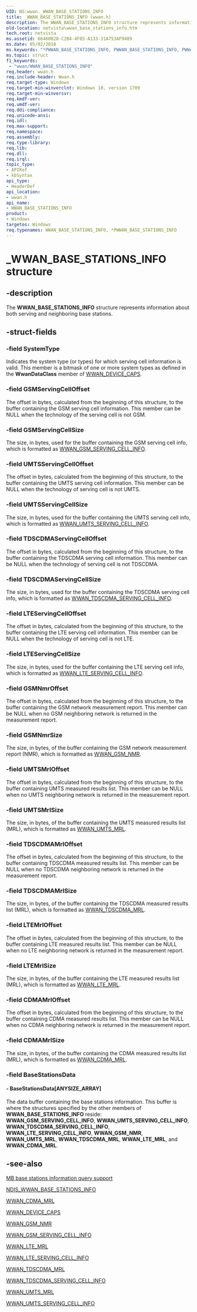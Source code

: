 ```yaml
---
UID: NS:wwan._WWAN_BASE_STATIONS_INFO
title: _WWAN_BASE_STATIONS_INFO (wwan.h)
description: The WWAN_BASE_STATIONS_INFO structure represents information about both serving and neighboring base stations.
old-location: netvista\wwan_base_stations_info.htm
tech.root: netvista
ms.assetid: 66460B28-C2B4-4F05-A133-31A753AF9489
ms.date: 05/02/2018
ms.keywords: "*PWWAN_BASE_STATIONS_INFO, PWWAN_BASE_STATIONS_INFO, PWWAN_BASE_STATIONS_INFO structure pointer [Network Drivers Starting with Windows Vista], WWAN_BASE_STATIONS_INFO, WWAN_BASE_STATIONS_INFO structure [Network Drivers Starting with Windows Vista], _WWAN_BASE_STATIONS_INFO, netvista.wwan_base_stations_info, wwan/PWWAN_BASE_STATIONS_INFO, wwan/WWAN_BASE_STATIONS_INFO"
ms.topic: struct
f1_keywords:
 - "wwan/WWAN_BASE_STATIONS_INFO"
req.header: wwan.h
req.include-header: Wwan.h
req.target-type: Windows
req.target-min-winverclnt: Windows 10, version 1709
req.target-min-winversvr: 
req.kmdf-ver: 
req.umdf-ver: 
req.ddi-compliance: 
req.unicode-ansi: 
req.idl: 
req.max-support: 
req.namespace: 
req.assembly: 
req.type-library: 
req.lib: 
req.dll: 
req.irql: 
topic_type:
- APIRef
- kbSyntax
api_type:
- HeaderDef
api_location:
- wwan.h
api_name:
- WWAN_BASE_STATIONS_INFO
product:
- Windows
targetos: Windows
req.typenames: WWAN_BASE_STATIONS_INFO, *PWWAN_BASE_STATIONS_INFO
---
```


# _WWAN_BASE_STATIONS_INFO structure


## -description


The <b>WWAN_BASE_STATIONS_INFO</b> structure represents information about both serving and neighboring base stations.


## -struct-fields




### -field SystemType

Indicates the system type (or types) for which serving cell information is valid. This member is a bitmask of one or more system types as defined in the <b>WwanDataClass</b> member of <a href="https://docs.microsoft.com/windows-hardware/drivers/ddi/content/wwan/ns-wwan-_wwan_device_caps">WWAN_DEVICE_CAPS</a>.


### -field GSMServingCellOffset

The offset in bytes, calculated from the beginning of this structure, to the buffer containing the GSM serving cell information. This member can be NULL when the technology of the serving cell is not GSM.


### -field GSMServingCellSize

The size, in bytes, used for the buffer containing the GSM serving cell info, which is formatted as <a href="https://docs.microsoft.com/windows-hardware/drivers/ddi/content/wwan/ns-wwan-_wwan_gsm_serving_cell_info">WWAN_GSM_SERVING_CELL_INFO</a>.


### -field UMTSServingCellOffset

The offset in bytes, calculated from the beginning of this structure, to the buffer containing the UMTS serving cell information. This member can be NULL when the technology of serving cell is not UMTS.


### -field UMTSServingCellSize

The size, in bytes, used for the buffer containing the UMTS serving cell info, which is formatted as <a href="https://docs.microsoft.com/windows-hardware/drivers/ddi/content/wwan/ns-wwan-_wwan_umts_serving_cell_info">WWAN_UMTS_SERVING_CELL_INFO</a>.


### -field TDSCDMAServingCellOffset

The offset in bytes, calculated from the beginning of this structure, to the buffer containing the TDSCDMA serving cell information. This member can be NULL when the technology of serving cell is not TDSCDMA.


### -field TDSCDMAServingCellSize

The size, in bytes, used for the buffer containing the TDSCDMA serving cell info, which is formatted as <a href="https://docs.microsoft.com/windows-hardware/drivers/ddi/content/wwan/ns-wwan-_wwan_tdscdma_serving_cell_info">WWAN_TDSCDMA_SERVING_CELL_INFO</a>.


### -field LTEServingCellOffset

The offset in bytes, calculated from the beginning of this structure, to the buffer containing the LTE serving cell information. This member can be NULL when the technology of serving cell is not LTE.


### -field LTEServingCellSize

The size, in bytes, used for the buffer containing the LTE serving cell info, which is formatted as <a href="https://docs.microsoft.com/windows-hardware/drivers/ddi/content/wwan/ns-wwan-_wwan_lte_serving_cell_info">WWAN_LTE_SERVING_CELL_INFO</a>.


### -field GSMNmrOffset

The offset in bytes, calculated from the beginning of this structure, to the buffer containing the GSM network measurement report. This member can be NULL when no GSM neighboring network is returned in the measurement report.


### -field GSMNmrSize

The size, in bytes, of the buffer containing the GSM network measurement report (NMR), which is formatted as <a href="https://docs.microsoft.com/windows-hardware/drivers/ddi/content/wwan/ns-wwan-_wwan_gsm_nmr">WWAN_GSM_NMR</a>.


### -field UMTSMrlOffset

The offset in bytes, calculated from the beginning of this structure, to the buffer containing UMTS measured results list. This member can be NULL when no UMTS neighboring network is returned in the measurement report.


### -field UMTSMrlSize

The size, in bytes, of the buffer containing the UMTS measured results list (MRL), which is formatted as <a href="https://docs.microsoft.com/windows-hardware/drivers/ddi/content/wwan/ns-wwan-_wwan_umts_mrl">WWAN_UMTS_MRL</a>.


### -field TDSCDMAMrlOffset

The offset in bytes, calculated from the beginning of this structure, to the buffer containing TDSCDMA measured results list. This member can be NULL when no TDSCDMA neighboring network is returned in the measurement report.


### -field TDSCDMAMrlSize

The size, in bytes, of the buffer containing the TDSCDMA measured results list (MRL), which is formatted as <a href="https://docs.microsoft.com/windows-hardware/drivers/ddi/content/wwan/ns-wwan-_wwan_tdscdma_mrl">WWAN_TDSCDMA_MRL</a>.


### -field LTEMrlOffset

The offset in bytes, calculated from the beginning of this structure, to the buffer containing LTE measured results list. This member can be NULL when no LTE neighboring network is returned in the measurement report.


### -field LTEMrlSize

The size, in bytes, of the buffer containing the LTE measured results list (MRL), which is formatted as <a href="https://docs.microsoft.com/windows-hardware/drivers/ddi/content/wwan/ns-wwan-_wwan_lte_mrl">WWAN_LTE_MRL</a>.


### -field CDMAMrlOffset

The offset in bytes, calculated from the beginning of this structure, to the buffer containing CDMA measured results list. This member can be NULL when no CDMA neighboring network is returned in the measurement report.


### -field CDMAMrlSize

The size, in bytes, of the buffer containing the CDMA measured results list (MRL), which is formatted as <a href="https://docs.microsoft.com/windows-hardware/drivers/ddi/content/wwan/ns-wwan-_wwan_cdma_mrl">WWAN_CDMA_MRL</a>.


### -field BaseStationsData

 




#### - BaseStationsData[ANYSIZE_ARRAY]

The data buffer containing the base stations information. This buffer is where the structures specified by the other members of <b>WWAN_BASE_STATIONS_INFO</b> reside: <b>WWAN_GSM_SERVING_CELL_INFO</b>, <b>WWAN_UMTS_SERVING_CELL_INFO</b>, <b>WWAN_TDSCDMA_SERVING_CELL_INFO</b>, <b>WWAN_LTE_SERVING_CELL_INFO</b>, <b>WWAN_GSM_NMR</b>, <b>WWAN_UMTS_MRL</b>, <b>WWAN_TDSCDMA_MRL</b>, <b>WWAN_LTE_MRL</b>, and <b>WWAN_CDMA_MRL</b>.


## -see-also




<a href="https://docs.microsoft.com/windows-hardware/drivers/network/mb-base-stations-information-query-support">MB base stations information query support</a>



<a href="https://docs.microsoft.com/windows-hardware/drivers/ddi/content/ndiswwan/ns-ndiswwan-_ndis_wwan_base_stations_info">NDIS_WWAN_BASE_STATIONS_INFO</a>



<a href="https://docs.microsoft.com/windows-hardware/drivers/ddi/content/wwan/ns-wwan-_wwan_cdma_mrl">WWAN_CDMA_MRL</a>



<a href="https://docs.microsoft.com/windows-hardware/drivers/ddi/content/wwan/ns-wwan-_wwan_device_caps">WWAN_DEVICE_CAPS</a>



<a href="https://docs.microsoft.com/windows-hardware/drivers/ddi/content/wwan/ns-wwan-_wwan_gsm_nmr">WWAN_GSM_NMR</a>



<a href="https://docs.microsoft.com/windows-hardware/drivers/ddi/content/wwan/ns-wwan-_wwan_gsm_serving_cell_info">WWAN_GSM_SERVING_CELL_INFO</a>



<a href="https://docs.microsoft.com/windows-hardware/drivers/ddi/content/wwan/ns-wwan-_wwan_lte_mrl">WWAN_LTE_MRL</a>



<a href="https://docs.microsoft.com/windows-hardware/drivers/ddi/content/wwan/ns-wwan-_wwan_lte_serving_cell_info">WWAN_LTE_SERVING_CELL_INFO</a>



<a href="https://docs.microsoft.com/windows-hardware/drivers/ddi/content/wwan/ns-wwan-_wwan_tdscdma_mrl">WWAN_TDSCDMA_MRL</a>



<a href="https://docs.microsoft.com/windows-hardware/drivers/ddi/content/wwan/ns-wwan-_wwan_tdscdma_serving_cell_info">WWAN_TDSCDMA_SERVING_CELL_INFO</a>



<a href="https://docs.microsoft.com/windows-hardware/drivers/ddi/content/wwan/ns-wwan-_wwan_umts_mrl">WWAN_UMTS_MRL</a>



<a href="https://docs.microsoft.com/windows-hardware/drivers/ddi/content/wwan/ns-wwan-_wwan_umts_serving_cell_info">WWAN_UMTS_SERVING_CELL_INFO</a>
 

 

